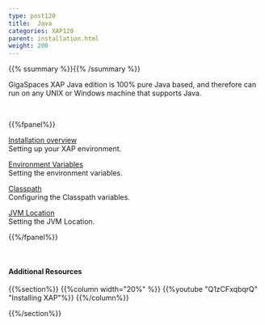 ```yaml
---
type: post120
title:  Java
categories: XAP120
parent: installation.html
weight: 200
---
```



{{% ssummary %}}{{% /ssummary %}}



GigaSpaces XAP Java edition is 100% pure Java based, and therefore can run on any UNIX or Windows machine that supports Java.


<br>

{{%fpanel%}}

[Installation overview](./installation-java.html)<br>
Setting up your XAP environment.

[Environment Variables](./common-environment-variables.html)<br>
Setting the environment variables.

[Classpath](./installation-java-classpath.html)<br>
Configuring the Classpath variables.

[JVM Location](./installation-java-jvm.html)<br>
Setting the JVM Location.


{{%/fpanel%}}

<br>

#### Additional Resources

{{%section%}}
{{%column width="20%" %}}
{{%youtube "Q1zCFxqbqrQ" "Installing XAP"%}}
{{%/column%}}

{{%/section%}}


